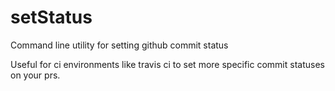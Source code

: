 # setStatus
Command line utility for setting github commit status

Useful for ci environments like travis ci to set more specific commit statuses on your prs.

